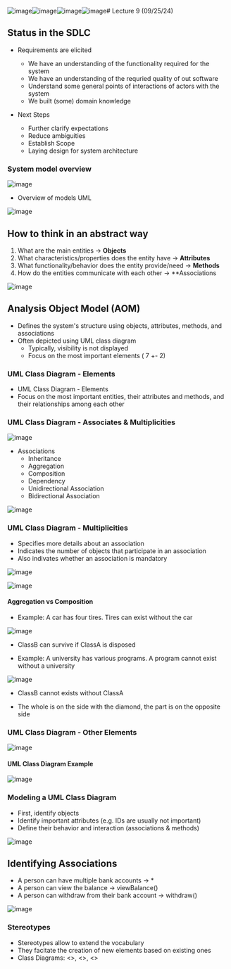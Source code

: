 ![image](https://github.com/user-attachments/assets/908ed5d9-a2bd-4459-b3fe-5723bbfd2803)![image](https://github.com/user-attachments/assets/aca7552b-0769-4f9a-be8d-7b91e833a4ca)![image](https://github.com/user-attachments/assets/1b696a6a-6d90-48b5-bd0e-907029f928c0)![image](https://github.com/user-attachments/assets/3a848e79-d692-4bad-89c4-ab34ebb32e7b)# Lecture 9 (09/25/24)

## Status in the SDLC

* Requirements are elicited
  * We have an understanding of the functionality required for the system
  * We have an understanding of the requried quality of out software
  * Understand some general points of interactions of actors with the system
  * We built (some) domain knowledge
 
* Next Steps
  * Further clarify expectations
  * Reduce ambiguities
  * Establish Scope
  * Laying design for system architecture
 
### System model overview

![image](https://github.com/user-attachments/assets/26ae7375-e1cb-4219-b9c2-d78ba5656fd2)

* Overview of models UML

![image](https://github.com/user-attachments/assets/ab4f71bb-3f2d-450c-8d6d-f5427e1379af)

## How to think in an abstract way

1. What are the main entities -> **Objects**
2. What characteristics/properties does the entity have -> **Attributes**
3. What functionality/behavior does the entity provide/need -> **Methods**
4. How do the entities communicate with each other -> **Associations

![image](https://github.com/user-attachments/assets/14d3910e-55e9-400c-8fb7-72d600907e22)

## Analysis Object Model (AOM)

* Defines the system's structure using objects, attributes, methods, and associations
* Often depicted using UML class diagram
  * Typically, visibility is not displayed
  * Focus on the most important elements ( 7 +- 2)
 
### UML Class Diagram - Elements

* UML Class Diagram - Elements
* Focus on the most important entities, their attributes and methods, and their relationships among each other

### UML Class Diagram - Associates & Multiplicities

![image](https://github.com/user-attachments/assets/b99dfea4-627c-410e-9821-b7e9394633c9)

* Associations
  * Inheritance
  * Aggregation
  * Composition
  * Dependency
  * Unidirectional Association
  * Bidirectional Association
 
![image](https://github.com/user-attachments/assets/117d86ad-a4a1-427a-9e67-d81f97c45b70)
 
### UML Class Diagram - Multiplicities

* Specifies more details about an association
* Indicates the number of objects that participate in an association
* Also indivates whether an association is mandatory

![image](https://github.com/user-attachments/assets/662f7cac-43e5-4433-be6d-2c25fb8e1ae3)

![image](https://github.com/user-attachments/assets/22ccbfd9-da96-455e-88bf-859ead999768)

#### Aggregation vs Composition

* Example: A car has four tires. Tires can exist without the car

![image](https://github.com/user-attachments/assets/a7bc5aa0-c00e-4300-a19f-abb390e80ab7)

* ClassB can survive if ClassA is disposed

* Example: A university has various programs. A program cannot exist without a university

![image](https://github.com/user-attachments/assets/77f50cd2-58df-4bc9-8882-bf8a3ab5418b)

* ClassB cannot exists without ClassA

* The whole is on the side with the diamond, the part is on the opposite side

### UML Class Diagram - Other Elements

![image](https://github.com/user-attachments/assets/cbdc2eab-48b1-48c7-9d9d-f656bef6883f)

#### UML Class Diagram Example

![image](https://github.com/user-attachments/assets/1aeb3e55-6bdd-4f25-88f6-a9378f96f7fc)

### Modeling a UML Class Diagram

* First, identify objects
* Identify important attributes (e.g. IDs are usually not important)
* Define their behavior and interaction (associations & methods)

![image](https://github.com/user-attachments/assets/b33b5b6e-5d3d-4cd5-9493-9cf726033610)

## Identifying Associations

* A person can have multiple bank accounts -> *
* A person can view the balance -> viewBalance()
* A person can withdraw from their bank account -> withdraw()

![image](https://github.com/user-attachments/assets/eb8f48e8-7a44-4b16-bf9c-a8acc620c4f4)

### Stereotypes

* Stereotypes allow to extend the vocabulary
* They facitate the creation of new elements based on existing ones
* Class Diagrams: <<Boundary>>, <<control>>, <<entity>>
